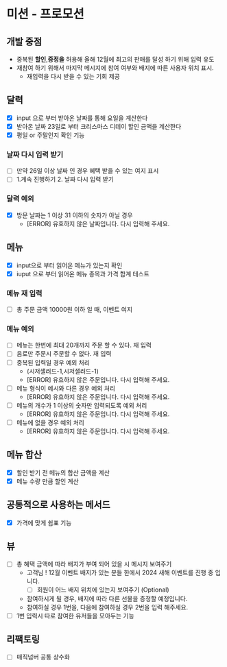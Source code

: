 # 미션 - 프로모션

## 개발 중점

- 중복된 **할인**,**증정을** 허용해 올해 12월에 최고의 판매를 달성 하기 위해 입력 유도
- 재참여 하기 위해서 마지막 메시지에 참여 여부와 배지에 따른 사용자 위치 표시.
    - 재입력을 다시 받을 수 있는 기회 제공

## 달력

- [x] input 으로 부터 받아온 날짜를 통해 요일을 계산한다
- [x] 받아온 날짜 23일로 부터 크리스마스 디데이 할인 금액을 계산한다
- [x] 평일 or 주말인지 확인 기능

### 날짜 다시 입력 받기

- [ ] 만약 26일 이상 날짜 인 경우 혜택 받을 수 있는 여지 표시
- [ ] 1.계속 진행하기 2. 날짜 다시 입력 받기

### 달력 예외

- [x] 방문 날짜는 1 이상 31 이하의 숫자가 아닐 경우
    - [ERROR] 유효하지 않은 날짜입니다. 다시 입력해 주세요.

## 메뉴

- [x] input으로 부터 읽어온 메뉴가 있는지 확인
- [x] iuput 으로 부터 읽어온 메뉴 종목과 가격 합계 테스트

### 메뉴 재 입력

- [ ] 총 주문 금액 10000원 이하 일 때, 이벤트 여지

### 메뉴 예외

- [ ] 메뉴는 한번에 최대 20개까지 주문 할 수 있다. 재 입력
- [ ] 음료만 주문시 주문할 수 없다. 재 입력
- [ ] 중복된 입력일 경우 예외 처리
    - (시저샐러드-1,시저샐러드-1)
    - [ERROR] 유효하지 않은 주문입니다. 다시 입력해 주세요.
- [ ] 메뉴 형식이 예시와 다른 경우 예외 처리
    - [ERROR] 유효하지 않은 주문입니다. 다시 입력해 주세요.
- [ ] 메뉴의 개수가 1 이상의 숫자만 입력되도록 예외 처리
    - [ERROR] 유효하지 않은 주문입니다. 다시 입력해 주세요.
- [ ] 메뉴에 없을 경우 예외 처리
    - [ERROR] 유효하지 않은 주문입니다. 다시 입력해 주세요.

## 메뉴 합산

- [x] 할인 받기 전 메뉴의 합산 금액을 계산
- [x] 메뉴 수량 만큼 할인 계산

## 공통적으로 사용하는 메서드

- [x] 가격에 맞게 쉼표 기능

## 뷰

- [ ] 총 혜택 금액에 따라 배지가 부여 되어 있을 시 메시지 보여주기
    - 고객님 ! 12월 이벤트 배지가 있는 분들 한에서 2024 새해 이벤트를 진행 중 입니다.
        - [ ] 회원이 어느 배지 위치에 있는지 보여주기 (Optional)
    - 참여하시게 될 경우, 배지에 따라 다른 선물을 증정할 예정입니다.
    - 참여하실 경우 1번을, 다음에 참여하실 경우 2번을 입력 해주세요.
- [ ] 1번 입력시 따로 참여한 유저들을 모아두는 기능

## 리팩토링

- [ ] 매직넘버 공통 상수화